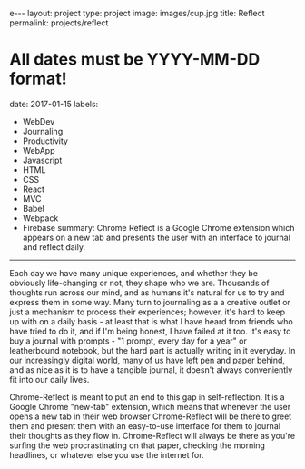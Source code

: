 e---
layout: project
type: project
image: images/cup.jpg
title: Reflect
permalink: projects/reflect
# All dates must be YYYY-MM-DD format!
date: 2017-01-15
labels:
  - WebDev
  - Journaling
  - Productivity
  - WebApp
  - Javascript
  - HTML
  - CSS
  - React
  - MVC
  - Babel
  - Webpack
  - Firebase
summary: Chrome Reflect is a Google Chrome extension which appears on a new tab and presents the user with an interface to journal and reflect daily.
---

<div class="ui small rounded images">
</div>

Each day we have many unique experiences, and whether they be obviously life-changing or not, they shape who we are. Thousands of thoughts run across our mind, and as humans it's natural for us to try and express them in some way. Many turn to journaling as a a creative outlet or just a mechanism to process their experiences; however, it's hard to keep up with on a daily basis - at least that is what I have heard from friends who have tried to do it, and if I'm being honest, I have failed at it too. It's easy to buy a journal with prompts - "1 prompt, every day for a year" or leatherbound notebook, but the hard part is actually writing in it everyday. In our increasingly digital world, many of us have left pen and paper behind, and as nice as it is to have a tangible journal, it doesn't always conveniently fit into our daily lives. 

Chrome-Reflect is meant to put an end to this gap in self-reflection. It is a Google Chrome "new-tab" extension, which means that whenever the user opens a new tab in their web browser Chrome-Reflect will be there to greet them and present them with an easy-to-use interface for them to journal their thoughts as they flow in. Chrome-Reflect will always be there as you're surfing the web procrastinating on that paper, checking the morning headlines, or whatever else you use the internet for.



